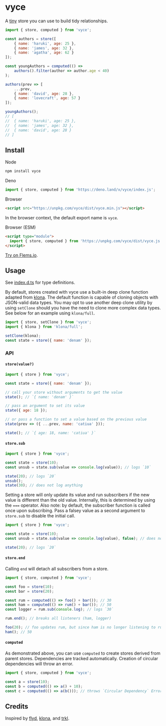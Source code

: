 # vyce

A [tiny](https://bundlephobia.com/package/vyce) store you can use to build tidy relationships.

```js
import { store, computed } from 'vyce';

const authors = store([
    { name: 'haruki', age: 25 },
    { name: 'james', age: 32 },
    { name: 'agatha', age: 62 }
]);

const youngAuthors = computed(() =>
    authors().filter(author => author.age < 40)
);

authors(prev => [
    ...prev,
    { name: 'david', age: 28 },
    { name: 'lovecraft', age: 57 }
]);

youngAuthors();
// [
//  { name: 'haruki', age: 25 },
//  { name: 'james', age: 32 },
//  { name: 'david', age: 28 }
// ]
```

## Install

Node
```bash
npm install vyce
```

Deno
```js
import { store, computed } from 'https://deno.land/x/vyce/index.js';
```

Browser
```html
<script src="https://unpkg.com/vyce/dist/vyce.min.js"></script>
```

In the browser context, the default export name is `vyce`.

Browser (ESM)
```html
<script type="module">
  import { store, computed } from 'https://unpkg.com/vyce/dist/vyce.js';
</script>
```

[Try on Flems.io](https://flems.io/#0=N4IgZglgNgpgziAXAbVAOwIYFsZJAOgAsAXLKEAGhAGMB7NYmBvAHigjQGsACAJxigBeADog4xAJ6w4hGDGKjuhfmBEgSxAA5xEAel0BXNJs4BzfHSy64GTgd4YLcOLurPrt+47dxFkzTBqjAAexK7OogB8lGICMNTEEPQIiCAADIgAnGkgAL4U6Ni4qfgAVghUdAxMxHhV4tzA3OK0-BTclpoGjAAm3LncgtwAbhLUMADcwmjT9cTNxBiMgwutMAAUTXRGxIjcaf0AlFNoc9w9MLwQwzB9Q53dt+vrh4ORC0sbhxa0O9wAVNwAEzHWbJeYcaj8HAMFYvN4fRjrTT8YYIzYdX4MPYomDDH5-ADU3AAjEdQadwed4tCanDXoJ3uJPsjUeitljdtxcfjtrCALSk8knabMxj4OAGABG62o9n4sMZjWm3HOtDlMOI+CltB6EnwHDQlwAEgAVACyABkVgADFWq7gsQgkyIAYU5lxYumdkXtqqdQMiABJgHLeAqtXziLkvYRA37HZpIixxLx6KZIsEgXsQxcrjcei8Y9ZiGm0BmvUmEywpd1iPRuPRqOxqJw1JDaQwXlEOzBNV7a8R62hfWgHY7B8PG6cW23RBcoX2at2QJEF53iAO6-RR6qbSdcscYnA4gkkmgUiASQBWRAAZjyBRAmBweCcFRo9EYzFSeQAulQ7BcCkqDPkUeCjOMMT2OQqQaNoeiGMYZg-FYkEwAAAmk+CZPgQK6D0EDiLo6H4FgHBlB+-jFGIUIQJotS5H+uRAA).

## Usage

See [index.d.ts](/index.d.ts) for type definitions.

By default, stores created with vyce use a built-in deep clone function adapted from [klona](https://github.com/lukeed/klona). The default function is capable of cloning objects with JSON-valid data types. You may opt to use another deep clone utility by using `setClone` should you have the need to clone more complex data types. See below for an example using `klona/full`.

```js
import { store, setClone } from 'vyce';
import { klona } from 'klona/full';

setClone(klona);
const state = store({ name: 'denam' });
```

### API

#### `store(value?)`
```js
import { store } from 'vyce';

const state = store({ name: 'denam' });

// call your store without arguments to get the value
state(); // `{ name: 'denam' }`

// pass an argument to set its value
state({ age: 18 });

// or pass a function to set a value based on the previous value
state(prev => ({ ...prev, name: 'catiua' }));

state(); // `{ age: 18, name: 'catiua' }`
```

#### `store.sub`
```js
import { store } from 'vyce';

const state = store(10);
const unsub = state.sub(value => console.log(value)); // logs `10`

state(20); // logs `20`
unsub();
state(30); // does not log anything
```

Setting a store will only update its value and run subscribers if the new value is different than the old value. Internally, this is determined by using the `===` operator. Also note: by default, the subscriber function is called once upon subscribing. Pass a falsey value as a second argument to `store.sub` to disable the initial call.

```js
import { store } from 'vyce';

const state = store(10);
const unsub = state.sub(value => console.log(value), false); // does not log

state(20); // logs `20`
```

#### `store.end`
Calling `end` will detach all subscribers from a store.

```js
import { store, computed } from 'vyce';

const foo = store(10);
const bar = store(20);

const rum = computed(() => foo() + bar()); // 30
const ham = computed(() => rum() + bar()); // 50
const logger = rum.sub(console.log); // logs `30`

rum.end(); // breaks all listeners (ham, logger)

foo(20); // foo updates rum, but since ham is no longer listening to rum, it remains at 50
ham(); // 50
```

#### `computed`
As demonstrated above, you can use `computed` to create stores derived from parent stores. Dependencies are tracked automatically. Creation of circular dependencies will throw an error.
```js
import { store, computed } from 'vyce';

const a = store(10);
const b = computed(() => a() + 10);
const c = computed(() => a(b())); // throws `Circular Dependency` Error
```

## Credits

Inspired by [flyd](https://github.com/paldepind/flyd), [klona](https://github.com/lukeed/klona), and [trkl](https://github.com/jbreckmckye/trkl).
